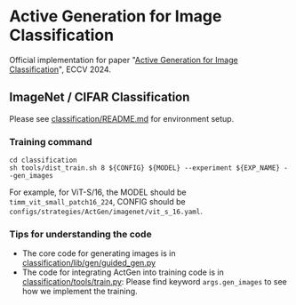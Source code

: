 # Active Generation for Image Classification

Official implementation for paper "[Active Generation for Image Classification](https://arxiv.org/abs/2403.06517)", ECCV 2024.

## ImageNet / CIFAR Classification

Please see [classification/README.md](classification/README.md) for environment setup.

### Training command

```
cd classification
sh tools/dist_train.sh 8 ${CONFIG} ${MODEL} --experiment ${EXP_NAME} --gen_images
```

For example, for ViT-S/16, the MODEL should be `timm_vit_small_patch16_224`, CONFIG should be `configs/strategies/ActGen/imagenet/vit_s_16.yaml`.

### Tips for understanding the code
* The core code for generating images is in [classification/lib/gen/guided_gen.py](classification/lib/gen/guided_gen.py)
* The code for integrating ActGen into training code is in [classification/tools/train.py](classification/tools/train.py): Please find keyword `args.gen_images` to see how we implement the training.
